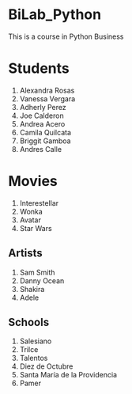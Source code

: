 # BiLab_Python
This is a course in Python Business

# Students
1. Alexandra Rosas
2. Vanessa Vergara
3. Adherly Perez
4. Joe Calderon
5. Andrea Acero
6. Camila Quilcata
7. Briggit Gamboa
8. Andres Calle

#  Movies
1. Interestellar
2. Wonka
3. Avatar
4. Star Wars

## Artists
1. Sam Smith
2. Danny Ocean
3. Shakira
4. Adele

## Schools
1. Salesiano
2. Trilce
3. Talentos
4. Diez de Octubre
5. Santa María de la Providencia
6. Pamer
